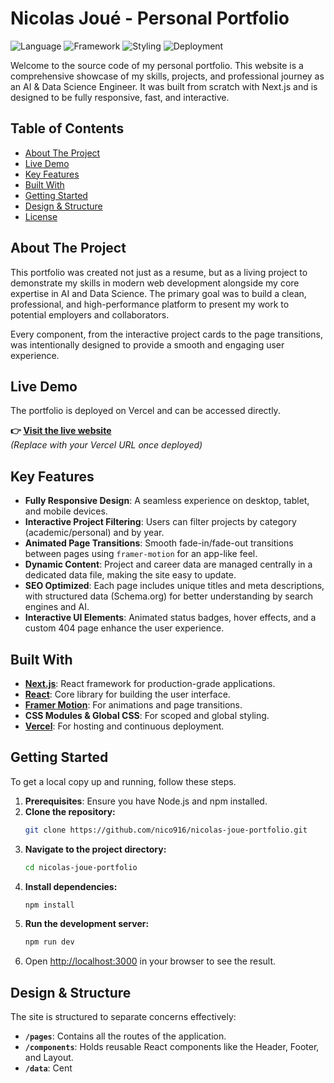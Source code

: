 # Nicolas Joué - Personal Portfolio

![Language](https://img.shields.io/badge/language-JavaScript-F7DF1E?style=flat-square)
![Framework](https://img.shields.io/badge/framework-Next.js-000000?style=flat-square)
![Styling](https://img.shields.io/badge/styling-CSS%20Modules-blue?style=flat-square)
![Deployment](https://img.shields.io/badge/deployment-Vercel-black?style=flat-square)

Welcome to the source code of my personal portfolio. This website is a comprehensive showcase of my skills, projects, and professional journey as an AI & Data Science Engineer. It was built from scratch with Next.js and is designed to be fully responsive, fast, and interactive.

## Table of Contents

- [About The Project](#about-the-project)
- [Live Demo](#live-demo)
- [Key Features](#key-features)
- [Built With](#built-with)
- [Getting Started](#getting-started)
- [Design & Structure](#design--structure)
- [License](#license)

## About The Project

This portfolio was created not just as a resume, but as a living project to demonstrate my skills in modern web development alongside my core expertise in AI and Data Science. The primary goal was to build a clean, professional, and high-performance platform to present my work to potential employers and collaborators.

Every component, from the interactive project cards to the page transitions, was intentionally designed to provide a smooth and engaging user experience.

## Live Demo

The portfolio is deployed on Vercel and can be accessed directly.

**👉 [Visit the live website](https://YOUR_FINAL_URL_HERE)**  
*(Replace with your Vercel URL once deployed)*

## Key Features

-   **Fully Responsive Design**: A seamless experience on desktop, tablet, and mobile devices.
-   **Interactive Project Filtering**: Users can filter projects by category (academic/personal) and by year.
-   **Animated Page Transitions**: Smooth fade-in/fade-out transitions between pages using `framer-motion` for an app-like feel.
-   **Dynamic Content**: Project and career data are managed centrally in a dedicated data file, making the site easy to update.
-   **SEO Optimized**: Each page includes unique titles and meta descriptions, with structured data (Schema.org) for better understanding by search engines and AI.
-   **Interactive UI Elements**: Animated status badges, hover effects, and a custom 404 page enhance the user experience.

## Built With

-   **[Next.js](https://nextjs.org/)**: React framework for production-grade applications.
-   **[React](https://reactjs.org/)**: Core library for building the user interface.
-   **[Framer Motion](https://www.framer.com/motion/)**: For animations and page transitions.
-   **CSS Modules & Global CSS**: For scoped and global styling.
-   **[Vercel](https://vercel.com/)**: For hosting and continuous deployment.

## Getting Started

To get a local copy up and running, follow these steps.

1.  **Prerequisites**: Ensure you have Node.js and npm installed.
2.  **Clone the repository:**
    ```sh
    git clone https://github.com/nico916/nicolas-joue-portfolio.git
    ```
3.  **Navigate to the project directory:**
    ```sh
    cd nicolas-joue-portfolio
    ```
4.  **Install dependencies:**
    ```sh
    npm install
    ```
5.  **Run the development server:**
    ```sh
    npm run dev
    ```
6.  Open [http://localhost:3000](http://localhost:3000) in your browser to see the result.

## Design & Structure

The site is structured to separate concerns effectively:
-   **`/pages`**: Contains all the routes of the application.
-   **`/components`**: Holds reusable React components like the Header, Footer, and Layout.
-   **`/data`**: Cent
